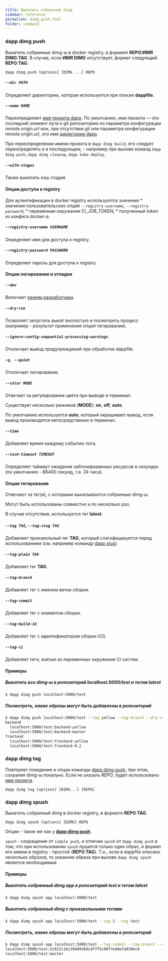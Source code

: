 ```yaml
---
title: Выкатить собранные dimg
sidebar: reference
permalink: dimg_push.html
folder: command
---
```


### dapp dimg push
Выкатить собранные dimg-ы в docker registry, в формате **REPO**/**ИМЯ DIMG**:**TAG**. В случае, если **ИМЯ DIMG** отсутствует, формат следующий **REPO**:**TAG**.

```
dapp dimg push [options] [DIMG ...] REPO
```

##### `--dir PATH`
Определяет директорию, которая используется при поиске **dappfile**.

##### `--name NAME`
Переопределяет [имя проекта dapp](definitions.html#имя-dapp). По умолчанию, имя проекта — это последний элемент пути к git репозиторию из параметра конфигурации remote.origin.url или, при отсутствии git или параметра конфигурации remote.origin.url, это имя [директории dapp](definitions.html#директория-dapp).

При переопределении имени проекта в `dapp dimg build`, его следует переопределять и в последующем, - например при вызове команд `dapp dimg push`, `dapp dimg cleanup`, `dapp kube deploy`.

##### `--with-stages`
Также выкатить кэш стадий.

#### Опции доступа к registry
Для аутентификации в docker registry используются значения
      * значения пользовательских опций `--registry-username`, `--registry-password`;
      * переменная окружения CI_JOB_TOKEN;
      * полученный token из конфига docker-а.

##### `--registry-username USERNAME`
Определяет имя для доступа к registry.

##### `--registry-password PASSWORD`
Определяет пароль для доступа к registry.

#### Опции логирования и отладки

##### `--dev`
Включает [режим разработчика](debug_for_advanced_build.html#режим-разработчика).

##### `--dry-run`
Позволяет запустить выкат вхолостую и посмотреть процесс (например - результат применения опций тегирования).

##### `--ignore-config-sequential-processing-warnings`
Отключает вывод предупреждений при обработке dappfile.

##### `-q, --quiet`
Отключает логирование.

##### `--color MODE`
Отвечает за регулирование цвета при выводе в терминал.

Существует несколько режимов (**MODE**): **on**, **off**, **auto**.

По умолчанию используется **auto**, который окрашивает вывод, если вывод производится непосредственно в терминал.

##### `--time`
Добавляет время каждому событию лога.

##### `--lock-timeout TIMEOUT`
Определяет таймаут ожидания заблокированных ресурсов в секундах (по умолчанию - 86400 секунд, т.е. 24 часа).

#### Опции тегирования
Отвечают за тег(и), с которыми выкатываются собранные dimg-ы.

Могут быть использованы совместно и по несколько раз.

В случае отсутствия, используется тег **latest**.

##### `--tag TAG`, `--tag-slug TAG`
Добавляет произвольный тег **TAG**, который слагифицируется перед использованием (см. например команду [dapp slug](debugging_commands.html#dapp-slug)).

##### `--tag-plain TAG`
Добавляет тег **TAG**.

##### `--tag-branch`
Добавляет тег с именем ветки сборки.

##### `--tag-commit`
Добавляет тег с коммитом сборки.

##### `--tag-build-id`
Добавляет тег с идентификатором сборки (CI).

##### `--tag-ci`
Добавляет теги, взятые из переменных окружения CI систем.

#### Примеры

##### Выкатить все dimg-ы в репозиторий localhost:5000/test и тегом latest
```bash
$ dapp dimg push localhost:5000/test
```

##### Посмотреть, какие образы могут быть добавлены в репозиторий
```bash
$ dapp dimg push localhost:5000/test --tag yellow --tag-branch --dry-run
backend
  localhost:5000/test:backend-yellow
  localhost:5000/test:backend-master
frontend
  localhost:5000/test:frontend-yellow
  localhost:5000/test:frontend-0.2
```


### dapp dimg tag
Повторяет поведение и опции команды [dapp dimg push](#dapp-dimg-push), при этом, сохраняя dimg-ы локально. Если не указать *REPO*, будет использовано [имя проекта](definitions.html#имя-dapp).

```
dapp dimg tag [options] [DIMG...] [REPO]
```


### dapp dimg spush
Выкатить собранный dimg в docker registry, в формате **REPO**:**TAG**.

```
dapp dimg spush [options] [DIMG] REPO
```

Опции - такие же как у [**dapp dimg push**](#dapp-dimg-push).

`spush` - сокращение от `simple push`, и отличие `spush` от `dapp dimg push` в том, что при использовании `spush` пушится только один образ, и формат его имени в registry - простой (**REPO**:**TAG**). Т.о., если в dappfile описано несколько образов, то указание образа при вызове `dapp dimg spush` является необходимым.

#### Примеры

##### Выкатить собранный dimg **app** в репозиторий test и тегом latest
```bash
$ dapp dimg spush app localhost:5000/test
```

##### Выкатить собранный dimg с произвольными тегами
```bash
$ dapp dimg spush app localhost:5000/test --tag 1 --tag test
```

##### Посмотреть, какие образы могут быть добавлены в репозиторий
```bash
$ dapp dimg spush app localhost:5000/test --tag-commit --tag-branch --dry-run
localhost:5000/test:2c622c16c39d4938dcdf7f5c08f7ed4efa8384c4
localhost:5000/test:master
```
